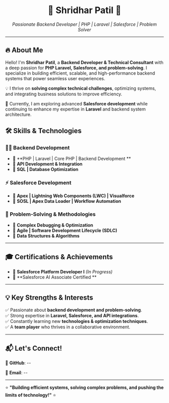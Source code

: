 

<h1 align="center">🚀 Shridhar Patil 🚀</h1>
<p align="center">
  <i>Passionate Backend Developer | PHP | Laravel | Salesforce | Problem Solver</i>
</p>

---

## 🔥 About Me

Hello! I'm **Shridhar Patil**, a **Backend Developer & Technical Consultant** with a deep passion for **PHP Laravel, Salesforce, and problem-solving**. I specialize in building efficient, scalable, and high-performance backend systems that power seamless user experiences. 

💡 I thrive on **solving complex technical challenges**, optimizing systems, and integrating business solutions to improve efficiency.  

🚀 Currently, I am exploring advanced **Salesforce development** while continuing to enhance my expertise in **Laravel** and backend system architecture.

## 🛠 Skills & Technologies

### **👨‍💻 Backend Development**
- 🔹 **PHP | Laravel | Core PHP | Backend Development **  
- 🔹 **API Development & Integration**  
- 🔹 **SQL | Database Optimization**  

### **⚡ Salesforce Development**
- 🔹 **Apex | Lightning Web Components (LWC) | Visualforce**  
- 🔹 **SOSL | Apex Data Loader | Workflow Automation**  


### **📌 Problem-Solving & Methodologies**
- 🔹 **Complex Debugging & Optimization**  
- 🔹 **Agile | Software Development Lifecycle (SDLC)**  
- 🔹 **Data Structures & Algorithms**  

---

## 🎓 Certifications & Achievements

- 🏅 **Salesforce Platform Developer I** *(In Progress)*  
- 🏅 **Salesforce AI Associate Certified **  
---

## 💡 Key Strengths & Interests
✅ Passionate about **backend development and problem-solving**.  
✅ Strong expertise in **Laravel, Salesforce, and API integrations**.  
✅ Constantly learning new **technologies & optimization techniques**.  
✅ A **team player** who thrives in a collaborative environment.  

---

## 📬 Let's Connect!

🔗 **GitHub**: --

📧 **Email**: --  

---

⭐ **"Building efficient systems, solving complex problems, and pushing the limits of technology!"** ⭐

<!---
MI-ShridharPatil/MI-ShridharPatil is a ✨ special ✨ repository because its `README.md` (this file) appears on your GitHub profile.
You can click the Preview link to take a look at your changes.
--->
